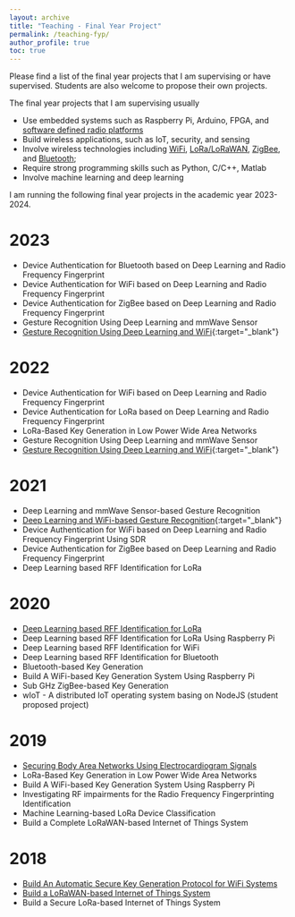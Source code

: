 ```yaml
---
layout: archive
title: "Teaching - Final Year Project"
permalink: /teaching-fyp/
author_profile: true
toc: true
---
```


Please find a list of the final year projects that I am supervising or have supervised. Students are also welcome to propose their own projects.

The final year projects that I am supervising usually 
* Use embedded systems such as Raspberry Pi, Arduino, FPGA, and [software defined radio platforms](https://junqing-zhang.github.io/posts/2019/07/blog-post-sdr/) 
* Build wireless applications, such as IoT, security, and sensing
* Involve wireless technologies including [WiFi](https://junqing-zhang.github.io/posts/2019/05/blog-post-wifi/), [LoRa/LoRaWAN](https://junqing-zhang.github.io/posts/2019/12/blog-post-lora-lorawan/), [ZigBee](https://junqing-zhang.github.io/posts/2020/11/blog-post-zigbee/), and [Bluetooth](https://junqing-zhang.github.io/posts/2020/09/blog-post-bluetooth/);
* Require strong programming skills such as Python, C/C++, Matlab
* Involve machine learning and deep learning

I am running the following final year projects in the academic year 2023-2024.
 
# 2023
* Device Authentication for Bluetooth based on Deep Learning and Radio Frequency Fingerprint
* Device Authentication for WiFi based on Deep Learning and Radio Frequency Fingerprint
* Device Authentication for ZigBee based on Deep Learning and Radio Frequency Fingerprint
* Gesture Recognition Using Deep Learning and mmWave Sensor
* [Gesture Recognition Using Deep Learning and WiFi](https://github.com/Z-Yannn/FYP-Gesture-Recognition-Using-Deep-Learning-and-Wi-Fi){:target="_blank"}

 
# 2022
* Device Authentication for WiFi based on Deep Learning and Radio Frequency Fingerprint
* Device Authentication for LoRa based on Deep Learning and Radio Frequency Fingerprint
* LoRa-Based Key Generation in Low Power Wide Area Networks
* Gesture Recognition Using Deep Learning and mmWave Sensor
* [Gesture Recognition Using Deep Learning and WiFi](https://github.com/Z-Yannn/FYP-Gesture-Recognition-Using-Deep-Learning-and-Wi-Fi){:target="_blank"}

# 2021
* Deep Learning and mmWave Sensor-based Gesture Recognition
* [Deep Learning and WiFi-based Gesture Recognition](https://github.com/Zilliax-Barry/FYP_Deep-Learning-and-WiFi-based-Gesture-Recognition){:target="_blank"}
* Device Authentication for WiFi based on Deep Learning and Radio Frequency Fingerprint Using SDR
* Device Authentication for ZigBee based on Deep Learning and Radio Frequency Fingerprint
* Deep Learning based RFF Identification for LoRa

# 2020
* [Deep Learning based RFF Identification for LoRa](https://junqing-zhang.github.io/teaching/demo-fyp-2020-rffi-lora)
* Deep Learning based RFF Identification for LoRa Using Raspberry Pi
* Deep Learning based RFF Identification for WiFi
* Deep Learning based RFF Identification for Bluetooth
* Bluetooth-based Key Generation
* Build A WiFi-based Key Generation System Using Raspberry Pi
* Sub GHz ZigBee-based Key Generation
* wIoT - A distributed IoT operating system basing on NodeJS (student proposed project)

# 2019
* [Securing Body Area Networks Using Electrocardiogram Signals](https://junqing-zhang.github.io/demo-keygen-heartbeat-ppg/)
* LoRa-Based Key Generation in Low Power Wide Area Networks
* Build A WiFi-based Key Generation System Using Raspberry Pi
* Investigating RF impairments for the Radio Frequency Fingerprinting Identification
* Machine Learning-based LoRa Device Classification
* Build a Complete LoRaWAN-based Internet of Things System


# 2018 
* [Build An Automatic Secure Key Generation Protocol for WiFi Systems](https://junqing-zhang.github.io/demo-keygen-warp/)
* [Build a LoRaWAN-based Internet of Things System](https://junqing-zhang.github.io/demo-lorawan-fipy/)
* Build a Secure LoRa-based Internet of Things System